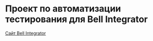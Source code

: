 # Проект по автоматизации тестирования для Bell Integrator
<a target="_blank" href="https://bellintegrator.ru/">Cайт Bell Integrator</a>